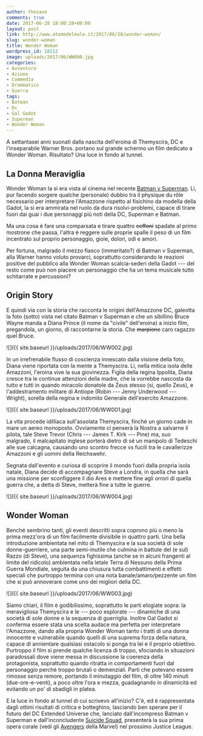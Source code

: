 ```yaml
---
author: thesave
comments: true
date: 2017-06-28 18:00:28+00:00
layout: post
link: http://www.atomodelmale.it/2017/06/28/wonder-woman/
slug: wonder-woman
title: Wonder Woman
wordpress_id: 18212
image: uploads/2017/06/WW000.jpg
categories:
- Avventura
- Azione
- Commedia
- Drammatico
- Guerra
tags:
- Batman
- Dc
- Gal Gadot
- Superman
- Wonder Woman
---
```


A settantasei anni suonati dalla nascita dell'eroina di Themyscira, DC e l'inseparabile Warner Bros. portano sul grande schermo un film dedicato a Wonder Woman. Risultato? Una luce in fondo al tunnel.

## La Donna Meraviglia

Wonder Woman la si era vista al cinema nel recente [Batman v Superman](/2016/03/31/batman-v-superman.html). Lì, pur facendo sorgere qualche (personale) dubbio tra il physique du rôle necessario per interpretare l'Amazzone rispetto al fisichino da modella della Gadot, la si era ammirata nel ruolo da dura risolvi-problemi, capace di tirare fuori dai guai i due personaggi più noti della DC, Superman e Batman.

Ma una cosa è fare una comparsata e tirare quattro <del>ceffoni</del> spadate al primo mostrone che passa, l'altra è reggere sulle proprie spalle il peso di un film incentrato sul proprio personaggio, gioie, dolori, odi e amori.

Per fortuna, malgrado il mezzo fiasco (immeritato?) di Batman v Superman, alla Warner hanno voluto provarci, soprattutto considerando le reazioni positive del pubblico alla Wonder Woman scalcia-sederi della Gadot --- del resto come può non piacere un personaggio che ha un tema musicale tutto schitarrate e percussioni?

## Origin Story

E quindi via con la storia che racconta le origini dell'Amazzone DC, galeotta la foto (sotto) vista nel citato Batman v Superman e che un sibillino Bruce Wayne manda a Diana Prince (il nome da "civile" dell'eroina) a inizio film, pregandola, un giorno, di raccontarne la storia. Che <del>marpione</del> caro ragazzo quel Bruce.

![]({{ site.baseurl }}/uploads/2017/06/WW002.jpg)

In un irrefrenabile flusso di coscienza innescato dalla visione della foto, Diana viene riportata con la mente a Themyscira. Lì, nella mitica isola delle Amazzoni, l'eroina vive la sua giovinezza. Figlia della regina Ippolita, Diana cresce tra le continue attenzioni della madre, che la vorrebbe nascosta da tutto e tutti in quando miracolo donatole da Zeus stesso (si, quello Zeus), e l'addestramento militare di Antiope (Robin --- Jenny Underwood --- Wright), sorella della regina e indomito Generale dell'esercito Amazzone.

![]({{ site.baseurl }}/uploads/2017/06/WW001.jpg)

La vita procede idilliaca sull'assolata Themyscira, finché un giorno cade in mare un aereo monoposto. Ovviamente ci penserà la Nostra a salvarne il pilota, tale Steve Trevor (Chris --- James T. Kirk --- Pine) ma, suo malgrado, il malcapitato inglese porterà dietro di sé un manipolo di Tedeschi alle sue calcagna, causando uno scontro frecce vs fucili tra le cavallerizze Amazzoni e gli uomini della Reichswehr.

Segnata dall'evento e curiosa di scoprire il mondo fuori dalla propria isola natale, Diana decide di accompagnare Steve a Londra, in quella che sarà una missione per sconfiggere il dio Ares e mettere fine agli orrori di quella guerra che, a detta di Steve, metterà fine a tutte le guerre.

![]({{ site.baseurl }}/uploads/2017/06/WW004.jpg)

## Wonder Woman

Benché sembrino tanti, gli eventi descritti sopra coprono più o meno la prima mezz'ora di un film facilmente divisibile in quattro parti. Una bella introduzione ambientata nel mito di Themyscira e la sua società di sole donne-guerriere, una parte semi-inutile che culmina in battute del (e sul) Razzo (di Steve), una sequenza fighissima (anche se in alcuni frangenti al limite del ridicolo) ambientata nella letale Terra di Nessuno della Prima Guerra Mondiale, seguita da una chiusura tutta combattimenti e effetti speciali che purtroppo termina con una nota banale/amaro/pezzente un film che si può annoverare come uno dei migliori della DC.

![]({{ site.baseurl }}/uploads/2017/06/WW003.jpg)

Siamo chiari, il film è godibilissimo, soprattutto le parti elogiate sopra: la meravigliosa Themyscira e le --- poco esplorate --- dinamiche di una società di sole donne e la sequenza di guerriglia. Inoltre Gal Gadot si conferma essere stata una scelta audace ma perfetta per interpretare l'Amazzone, dando alla propria Wonder Woman tanto i tratti di una donna innocente e vulnerabile quando quelli di una suprema forza della natura, capace di annientare qualsiasi ostacolo si ponga tra lei e il proprio obiettivo. Purtroppo il film si prende qualche licenza di troppo, sfociando in situazioni paradossali dove viene messa in discussione la coerenza della protagonista, soprattutto quando ritratta in comportamenti fuori dal personaggio perché troppo brutali o demenziali. Parti che potevano essere rimosse senza remore, portando il minutaggio del film, di oltre 140 minuti (due-ore-e-venti), a poco oltre l'ora e mezza, guadagnando in dinamicità ed evitando un po' di sbadigli in platea.

E la luce in fondo al tunnel di cui scrivevo all'inizio? C'è, ed è rappresentata dagli ottimi risultati di critica e botteghino, lasciando ben sperare per il futuro del DC Extended Universe che, lanciato dall'incompreso Batman v Superman e dall'inconcludente [Suicide Squad](/2016/08/24/suicide-squad.html), presenterà la sua prima opera corale (vedi gli [Avengers](/2012/05/01/the-avengers.html) della Marvel) nel prossimo Justice League.
